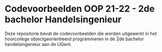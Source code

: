 # Codevoorbeelden OOP 21-22 - 2de bachelor Handelsingenieur

Deze repositorie bevat de codevoorbeelden die worden uitgewerkt in het hoorcollege objectgeorientieerd programmeren in de 2de bachelor handelsingenieur aan de UGent.
